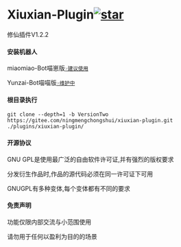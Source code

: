 # Xiuxian-Plugin<a  href='https://gitee.com/ningmengchongshui/xiuxian-plugin/stargazers'><img src='https://gitee.com/ningmengchongshui/xiuxian-plugin/badge/star.svg?theme=dark'  alt='star'></img></a>

修仙插件V1.2.2

#### 安装机器人

miaomiao-Bot喵崽版[`☞建议使用`](https://gitee.com/yoimiya-kokomi/Miao-Yunzai)

Yunzai-Bot喵喵版[`☞维护中`](https://gitee.com/yoimiya-kokomi/Yunzai-Bot)

#### 根目录执行      
```
git clone --depth=1 -b VersionTwo https://gitee.com/ningmengchongshui/xiuxian-plugin.git ./plugins/xiuxian-plugin/   
```

#### 开源协议

GNU GPL是使用最广泛的自由软件许可证,并有强烈的版权要求

分发衍生作品时,作品的源代码必须在同一许可证下可用

GNUGPL有多种变体,每个变体都有不同的要求

#### 免责声明

功能仅限内部交流与小范围使用

请勿用于任何以盈利为目的的场景